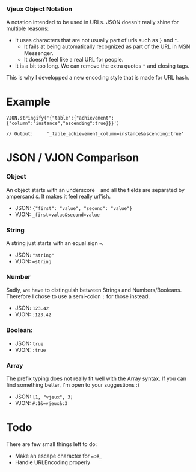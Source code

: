 ### Vjeux Object Notation

A notation intended to be used in URLs. JSON doesn't really shine for multiple reasons:

- It uses characters that are not usually part of urls such as ```}``` and ```"```. 
    - It fails at being automatically recognized as part of the URL in MSN Messenger.
    - It doesn't feel like a real URL for people.
- It is a bit too long. We can remove the extra quotes ```"``` and closing tags.

This is why I developped a new encoding style that is made for URL hash.

# Example

```
VJON.stringify('{"table":{"achievement":{"column":"instance","ascending":true}}}')

// Output:     '_table_achievement_column=instance&ascending:true'
```

# JSON / VJON Comparison

### Object
An object starts with an underscore ```_``` and all the fields are separated by ampersand ```&```. It makes it feel really url'ish.

- JSON: ```{"first": "value", "second": "value"}```
- VJON: ```_first=value&second=value```

### String
A string just starts with an equal sign ```=```.

- JSON: ```"string"```
- VJON: ```=string```

### Number
Sadly, we have to distinguish between Strings and Numbers/Booleans. Therefore I chose to use a semi-colon ```:``` for those instead.

- JSON: ```123.42```
- VJON: ```:123.42```

### Boolean:
- JSON: ```true```
- VJON: ```:true```

### Array
The prefix typing does not really fit well with the Array syntax. If you can find something better, I'm open to your suggestions :)

- JSON: ```[1, "vjeux", 3]```
- VJON: ```#:1&=vjeux&:3```


# Todo
There are few small things left to do:

- Make an escape character for ```=:#_```
- Handle URLEncoding properly
